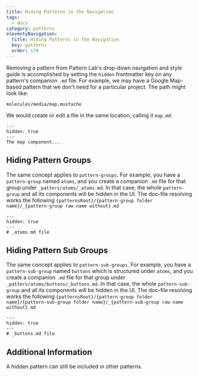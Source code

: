 ```yaml
---
title: Hiding Patterns in the Navigation
tags:
  - docs
category: patterns
eleventyNavigation:
  title: Hiding Patterns in the Navigation
  key: patterns
  order: 170
---
```


Removing a pattern from Pattern Lab's drop-down navigation and style guide is accomplished by setting the `hidden` frontmatter key on any pattern's companion `.md` file. For example, we may have a Google Map-based pattern that we don't need for a particular project. The path might look like:

    molecules/media/map.mustache

We would create or edit a file in the same location, calling it `map.md`:

```
---
hidden: true
---
The map component...
```

## Hiding Pattern Groups

The same concept applies to `pattern-groups`. For example, you have a `pattern-group` named `atoms`, and you create a companion `.md` file for that group under `_patters/atoms/_atoms.md`. In that case, the whole `pattern-group` and all its components will be hidden in the UI. The doc-file resolving works the following `{patternsRoot}/{pattern-group folder name}/_{pattern-group raw name without}.md`

```
---
hidden: true
---
# _atoms.md file
```

## Hiding Pattern Sub Groups

The same concept applies to `pattern-sub-groups`. For example, you have a `pattern-sub-group` named `buttons` which is structured under `atoms`, and you create a companion `.md` file for that group under `_patters/atoms/buttons/_buttons.md`. In that case, the whole `pattern-sub-group` and all its components will be hidden in the UI. The doc-file resolving works the following `{patternsRoot}/{pattern-group folder name}/{pattern-sub-group folder name}/_{pattern-sub-group raw name without}.md`

```
---
hidden: true
---
# _buttons.md file
```

## Additional Information

A hidden pattern can still be included in other patterns.